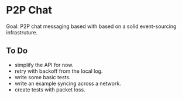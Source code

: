 # P2P Chat

Goal: P2P chat messaging based with based on a solid event-sourcing infrastruture.

## To Do

- simplify the API for now.
- retry with backoff from the local log.
- write some basic tests.
- write an example syncing across a network.
- create tests with packet loss.